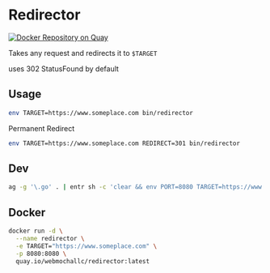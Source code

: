 # Redirector

[![Docker Repository on Quay](https://quay.io/repository/webmochallc/redirector/status "Docker Repository on Quay")](https://quay.io/repository/webmochallc/redirector)

Takes any request and redirects it to `$TARGET`

uses 302 StatusFound by default

## Usage

```sh
env TARGET=https://www.someplace.com bin/redirector
```

Permanent Redirect

```sh
env TARGET=https://www.someplace.com REDIRECT=301 bin/redirector
```

## Dev

```sh
ag -g '\.go' . | entr sh -c 'clear && env PORT=8080 TARGET=https://www.someplace.com make dev'
```

## Docker

```sh
docker run -d \
  --name redirector \
  -e TARGET="https://www.someplace.com" \
  -p 8080:8080 \
  quay.io/webmochallc/redirector:latest
```
